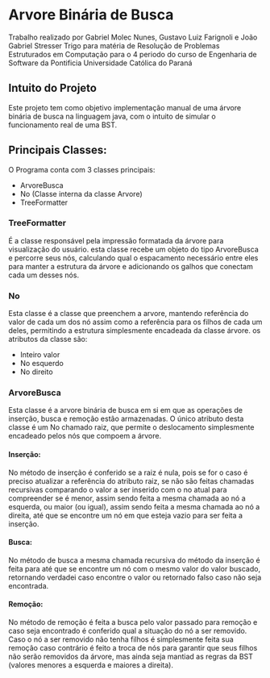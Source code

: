 # Arvore Binária de Busca 
Trabalho realizado por Gabriel Molec Nunes, Gustavo Luiz Farignoli e João Gabriel Stresser Trigo para matéria de Resolução de Problemas Estruturados em Computação para o 4 periodo do curso de Engenharia de Software da Pontificia Universidade Católica do Paraná

## Intuito do Projeto
Este projeto tem como objetivo implementação manual de uma árvore binária de busca na linguagem java, com o intuito de simular o funcionamento real de uma BST.

## Principais Classes:
O Programa conta com 3 classes principais:
  - ArvoreBusca
  - No (Classe interna da classe Arvore)
  - TreeFormatter

### TreeFormatter
É a classe responsável pela impressão formatada da árvore para visualização do usuário. esta classe recebe um objeto do tipo ArvoreBusca e percorre seus nós, calculando qual o espacamento necessário entre eles para manter a estrutura da árvore e adicionando os galhos que conectam cada um desses nós.

### No
Esta classe é a classe que preenchem a arvore, mantendo referência do valor de cada um dos nó assim como a referência para os filhos de cada um deles, permitindo a estrutura simplesmente encadeada da classe árvore.
os atributos da classe são:
  - Inteiro valor
  - No esquerdo
  - No direito

### ArvoreBusca
Esta classe é a arvore binária de busca em si em que as operações de inserção, busca e remoção estão armazenadas. O único atributo desta classe é um No chamado raiz, que permite o deslocamento simplesmente encadeado pelos nós que compoem a árvore.

#### Inserção:
No método de inserção é conferido se a raiz é nula, pois se for o caso é preciso atualizar a referência do atributo raiz, se não são feitas chamadas recursivas comparando o valor a ser inserido com o no atual para compreender se é menor, assim sendo feita a mesma chamada ao nó a esquerda, ou maior (ou igual),
assim sendo feita a mesma chamada ao nó a direita, até que se encontre um nó em que esteja vazio para ser feita a inserção.

#### Busca:
No método de busca a mesma chamada recursiva do método da inserção é feita para até que se encontre um nó com o mesmo valor do valor buscado, retornando verdadei caso encontre o valor ou retornado falso caso não seja encontrada.

#### Remoção:
No método de remoção é feita a busca pelo valor passado para remoção e caso seja encontrado é conferido qual a situação do nó a ser removido. Caso o nó a ser removido não tenha filhos é simplesmente feita sua remoção caso contrário é feito a troca de nós para garantir que
seus filhos não serão removidos da árvore, mas ainda seja mantiad as regras da BST (valores menores a esquerda e maiores a direita).
